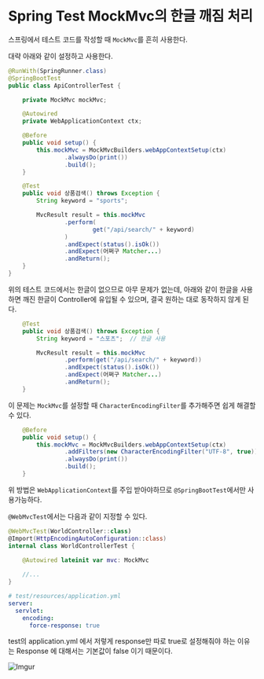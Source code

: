 # Spring Test MockMvc의 한글 깨짐 처리

스프링에서 테스트 코드를 작성할 때 `MockMvc`를 흔히 사용한다.

대략 아래와 같이 설정하고 사용한다.

```java
@RunWith(SpringRunner.class)
@SpringBootTest
public class ApiControllerTest {

    private MockMvc mockMvc;

    @Autowired
    private WebApplicationContext ctx;

    @Before
    public void setup() {
        this.mockMvc = MockMvcBuilders.webAppContextSetup(ctx)
                .alwaysDo(print())
                .build();
    }

    @Test
    public void 상품검색() throws Exception {
        String keyword = "sports";

        MvcResult result = this.mockMvc
                .perform(
                        get("/api/search/" + keyword)
                )
                .andExpect(status().isOk())
                .andExpect(어쩌구 Matcher...)
                .andReturn();
    }
}
```

위의 테스트 코드에서는 한글이 없으므로 아무 문제가 없는데, 아래와 같이 한글을 사용하면 깨진 한글이 Controller에 유입될 수 있으며, 결국 원하는 대로 동작하지 않게 된다.

```java
    @Test
    public void 상품검색() throws Exception {
        String keyword = "스포츠";  // 한글 사용

        MvcResult result = this.mockMvc
                .perform(get("/api/search/" + keyword))
                .andExpect(status().isOk())
                .andExpect(어쩌구 Matcher...)
                .andReturn();
    }
```

이 문제는 `MockMvc`를 설정할 때 `CharacterEncodingFilter`를 추가해주면 쉽게 해결할 수 있다.

```java
    @Before
    public void setup() {
        this.mockMvc = MockMvcBuilders.webAppContextSetup(ctx)
                .addFilters(new CharacterEncodingFilter("UTF-8", true))  // 필터 추가
                .alwaysDo(print())
                .build();
    }
```

위 방법은 `WebApplicationContext`를 주입 받아야하므로 `@SpringBootTest`에서만 사용가능하다.

`@WebMvcTest`에서는 다음과 같이 지정할 수 있다.

```kotlin
@WebMvcTest(WorldController::class)
@Import(HttpEncodingAutoConfiguration::class)
internal class WorldControllerTest {

    @Autowired lateinit var mvc: MockMvc
    
    //...
}
```

```yaml
# test/resources/application.yml
server:
  servlet:
    encoding:
      force-response: true
```

test의 application.yml 에서 저렇게 response만 따로 true로 설정해줘야 하는 이유는 Response 에 대해서는 기본값이 false 이기 때문이다.

![Imgur](https://i.imgur.com/qg3yHEA.png)
